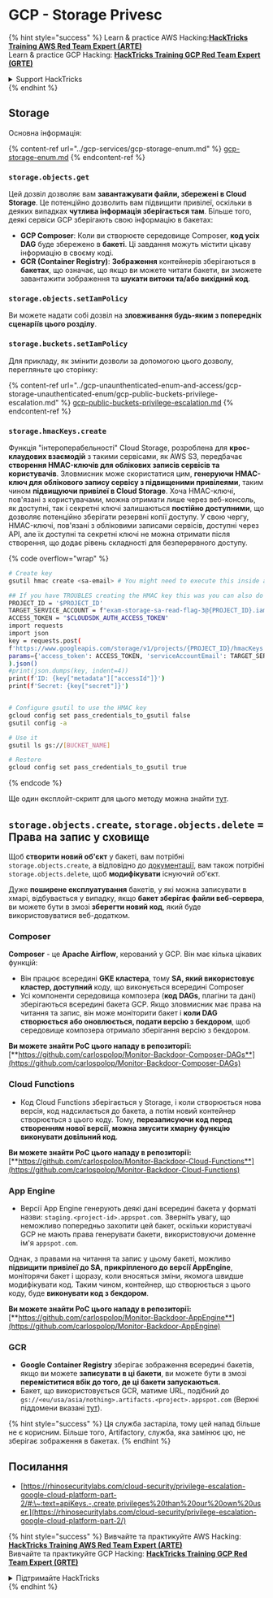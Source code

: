 # GCP - Storage Privesc

{% hint style="success" %}
Learn & practice AWS Hacking:<img src="../../../.gitbook/assets/image (1).png" alt="" data-size="line">[**HackTricks Training AWS Red Team Expert (ARTE)**](https://training.hacktricks.xyz/courses/arte)<img src="../../../.gitbook/assets/image (1).png" alt="" data-size="line">\
Learn & practice GCP Hacking: <img src="../../../.gitbook/assets/image (2).png" alt="" data-size="line">[**HackTricks Training GCP Red Team Expert (GRTE)**<img src="../../../.gitbook/assets/image (2).png" alt="" data-size="line">](https://training.hacktricks.xyz/courses/grte)

<details>

<summary>Support HackTricks</summary>

* Check the [**subscription plans**](https://github.com/sponsors/carlospolop)!
* **Join the** 💬 [**Discord group**](https://discord.gg/hRep4RUj7f) or the [**telegram group**](https://t.me/peass) or **follow** us on **Twitter** 🐦 [**@hacktricks\_live**](https://twitter.com/hacktricks\_live)**.**
* **Share hacking tricks by submitting PRs to the** [**HackTricks**](https://github.com/carlospolop/hacktricks) and [**HackTricks Cloud**](https://github.com/carlospolop/hacktricks-cloud) github repos.

</details>
{% endhint %}

## Storage

Основна інформація:

{% content-ref url="../gcp-services/gcp-storage-enum.md" %}
[gcp-storage-enum.md](../gcp-services/gcp-storage-enum.md)
{% endcontent-ref %}

### `storage.objects.get`

Цей дозвіл дозволяє вам **завантажувати файли, збережені в Cloud Storage**. Це потенційно дозволить вам підвищити привілеї, оскільки в деяких випадках **чутлива інформація зберігається там**. Більше того, деякі сервіси GCP зберігають свою інформацію в бакетах:

* **GCP Composer**: Коли ви створюєте середовище Composer, **код усіх DAG** буде збережено в **бакеті**. Ці завдання можуть містити цікаву інформацію в своєму коді.
* **GCR (Container Registry)**: **Зображення** контейнерів зберігаються в **бакетах**, що означає, що якщо ви можете читати бакети, ви зможете завантажити зображення та **шукати витоки та/або вихідний код**.

### `storage.objects.setIamPolicy`

Ви можете надати собі дозвіл на **зловживання будь-яким з попередніх сценаріїв цього розділу**.

### **`storage.buckets.setIamPolicy`**

Для прикладу, як змінити дозволи за допомогою цього дозволу, перегляньте цю сторінку:

{% content-ref url="../gcp-unaunthenticated-enum-and-access/gcp-storage-unauthenticated-enum/gcp-public-buckets-privilege-escalation.md" %}
[gcp-public-buckets-privilege-escalation.md](../gcp-unaunthenticated-enum-and-access/gcp-storage-unauthenticated-enum/gcp-public-buckets-privilege-escalation.md)
{% endcontent-ref %}

### `storage.hmacKeys.create`

Функція "інтероперабельності" Cloud Storage, розроблена для **крос-клаудових взаємодій** з такими сервісами, як AWS S3, передбачає **створення HMAC-ключів для облікових записів сервісів та користувачів**. Зловмисник може скористатися цим, **генеруючи HMAC-ключ для облікового запису сервісу з підвищеними привілеями**, таким чином **підвищуючи привілеї в Cloud Storage**. Хоча HMAC-ключі, пов'язані з користувачами, можна отримати лише через веб-консоль, як доступні, так і секретні ключі залишаються **постійно доступними**, що дозволяє потенційно зберігати резервні копії доступу. У свою чергу, HMAC-ключі, пов'язані з обліковими записами сервісів, доступні через API, але їх доступні та секретні ключі не можна отримати після створення, що додає рівень складності для безперервного доступу.

{% code overflow="wrap" %}
```bash
# Create key
gsutil hmac create <sa-email> # You might need to execute this inside a VM instance

## If you have TROUBLES creating the HMAC key this was you can also do it contacting the API directly:
PROJECT_ID = '$PROJECT_ID'
TARGET_SERVICE_ACCOUNT = f"exam-storage-sa-read-flag-3@{PROJECT_ID}.iam.gserviceaccount.com"
ACCESS_TOKEN = "$CLOUDSDK_AUTH_ACCESS_TOKEN"
import requests
import json
key = requests.post(
f'https://www.googleapis.com/storage/v1/projects/{PROJECT_ID}/hmacKeys',
params={'access_token': ACCESS_TOKEN, 'serviceAccountEmail': TARGET_SERVICE_ACCOUNT}
).json()
#print(json.dumps(key, indent=4))
print(f'ID: {key["metadata"]["accessId"]}')
print(f'Secret: {key["secret"]}')


# Configure gsutil to use the HMAC key
gcloud config set pass_credentials_to_gsutil false
gsutil config -a

# Use it
gsutil ls gs://[BUCKET_NAME]

# Restore
gcloud config set pass_credentials_to_gsutil true
```
{% endcode %}

Ще один експлойт-скрипт для цього методу можна знайти [тут](https://github.com/RhinoSecurityLabs/GCP-IAM-Privilege-Escalation/blob/master/ExploitScripts/storage.hmacKeys.create.py).

## `storage.objects.create`, `storage.objects.delete` = Права на запис у сховище

Щоб **створити новий об'єкт** у бакеті, вам потрібні `storage.objects.create`, а відповідно до [документації](https://cloud.google.com/storage/docs/access-control/iam-permissions#object\_permissions), вам також потрібні `storage.objects.delete`, щоб **модифікувати** існуючий об'єкт.

Дуже **поширене експлуатування** бакетів, у які можна записувати в хмарі, відбувається у випадку, якщо **бакет зберігає файли веб-сервера**, ви можете бути в змозі **зберегти новий код**, який буде використовуватися веб-додатком.

### Composer

**Composer** - це **Apache Airflow**, керований у GCP. Він має кілька цікавих функцій:

* Він працює всередині **GKE кластера**, тому **SA, який використовує кластер, доступний** коду, що виконується всередині Composer
* Усі компоненти середовища композера (**код DAGs**, плагіни та дані) зберігаються всередині бакета GCP. Якщо зловмисник має права на читання та запис, він може моніторити бакет і **коли DAG створюється або оновлюється, подати версію з бекдором**, щоб середовище композера отримало зберігання версію з бекдором.

**Ви можете знайти PoC цього нападу в репозиторії:** [**https://github.com/carlospolop/Monitor-Backdoor-Composer-DAGs**](https://github.com/carlospolop/Monitor-Backdoor-Composer-DAGs)

### Cloud Functions

* Код Cloud Functions зберігається у Storage, і коли створюється нова версія, код надсилається до бакета, а потім новий контейнер створюється з цього коду. Тому, **перезаписуючи код перед створенням нової версії, можна змусити хмарну функцію виконувати довільний код**.

**Ви можете знайти PoC цього нападу в репозиторії:** [**https://github.com/carlospolop/Monitor-Backdoor-Cloud-Functions**](https://github.com/carlospolop/Monitor-Backdoor-Cloud-Functions)

### App Engine

*   Версії App Engine генерують деякі дані всередині бакета у форматі назви: `staging.<project-id>.appspot.com`. Зверніть увагу, що неможливо попередньо захопити цей бакет, оскільки користувачі GCP не мають права генерувати бакети, використовуючи доменне ім'я `appspot.com`.

Однак, з правами на читання та запис у цьому бакеті, можливо **підвищити привілеї до SA, прикріпленого до версії AppEngine**, моніторячи бакет і щоразу, коли вносяться зміни, якомога швидше модифікувати код. Таким чином, контейнер, що створюється з цього коду, буде **виконувати код з бекдором**.

**Ви можете знайти PoC цього нападу в репозиторії:** [**https://github.com/carlospolop/Monitor-Backdoor-AppEngine**](https://github.com/carlospolop/Monitor-Backdoor-AppEngine)

### GCR

* **Google Container Registry** зберігає зображення всередині бакетів, якщо ви можете **записувати в ці бакети**, ви можете бути в змозі **переміститися вбік до того, де ці бакети запускаються.**
* Бакет, що використовується GCR, матиме URL, подібний до `gs://<eu/usa/asia/nothing>.artifacts.<project>.appspot.com` (Верхні піддомени вказані [тут](https://cloud.google.com/container-registry/docs/pushing-and-pulling)).

{% hint style="success" %}
Ця служба застаріла, тому цей напад більше не є корисним. Більше того, Artifactory, служба, яка замінює цю, не зберігає зображення в бакетах.
{% endhint %}

## **Посилання**

* [https://rhinosecuritylabs.com/cloud-security/privilege-escalation-google-cloud-platform-part-2/#:\~:text=apiKeys.-,create,privileges%20than%20our%20own%20user.](https://rhinosecuritylabs.com/cloud-security/privilege-escalation-google-cloud-platform-part-2/)

{% hint style="success" %}
Вивчайте та практикуйте AWS Hacking:<img src="../../../.gitbook/assets/image (1).png" alt="" data-size="line">[**HackTricks Training AWS Red Team Expert (ARTE)**](https://training.hacktricks.xyz/courses/arte)<img src="../../../.gitbook/assets/image (1).png" alt="" data-size="line">\
Вивчайте та практикуйте GCP Hacking: <img src="../../../.gitbook/assets/image (2).png" alt="" data-size="line">[**HackTricks Training GCP Red Team Expert (GRTE)**<img src="../../../.gitbook/assets/image (2).png" alt="" data-size="line">](https://training.hacktricks.xyz/courses/grte)

<details>

<summary>Підтримайте HackTricks</summary>

* Перевірте [**плани підписки**](https://github.com/sponsors/carlospolop)!
* **Приєднуйтесь до** 💬 [**групи Discord**](https://discord.gg/hRep4RUj7f) або [**групи Telegram**](https://t.me/peass) або **слідкуйте** за нами в **Twitter** 🐦 [**@hacktricks\_live**](https://twitter.com/hacktricks\_live)**.**
* **Діліться хакерськими трюками, надсилаючи PR до** [**HackTricks**](https://github.com/carlospolop/hacktricks) та [**HackTricks Cloud**](https://github.com/carlospolop/hacktricks-cloud) репозиторіїв GitHub.

</details>
{% endhint %}
